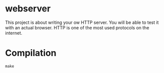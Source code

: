 # webserver
This project is about writing your ow HTTP server.
You will be able to test it with an actual browser.
HTTP is one of the most used protocols on the internet.
# Compilation
`make`
